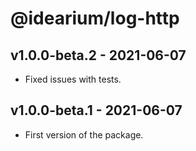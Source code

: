# @idearium/log-http

## v1.0.0-beta.2 - 2021-06-07

-   Fixed issues with tests.

## v1.0.0-beta.1 - 2021-06-07

-   First version of the package.

